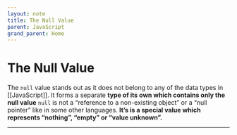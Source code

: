 ```yaml
---
layout: note
title: The Null Value
parent: JavaScript
grand_parent: Home
---
```


# The Null Value

The `null` value stands out as it does not belong to any of the data types in [[JavaScript]]. It forms a separate **type of its own which contains only the null value** `null` is not a “reference to a non-existing object” or a “null pointer” like in some other languages. **It’s is a special value which represents “nothing”, “empty” or “value unknown”.**

---
